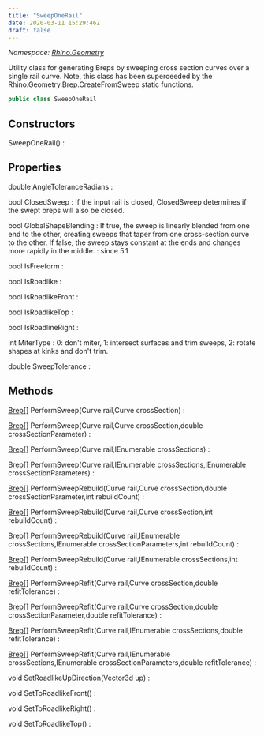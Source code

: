 ```yaml
---
title: "SweepOneRail"
date: 2020-03-11 15:29:46Z
draft: false
---
```


*Namespace: [Rhino.Geometry](../)*

Utility class for generating Breps by sweeping cross section curves over a single rail curve. 
   Note, this class has been superceeded by the Rhino.Geometry.Brep.CreateFromSweep static functions.
```cs
public class SweepOneRail
```
## Constructors

SweepOneRail()
: 
## Properties

double AngleToleranceRadians
: 

bool ClosedSweep
: If the input rail is closed, ClosedSweep determines if the swept breps will also
     be closed.

bool GlobalShapeBlending
: If true, the sweep is linearly blended from one end to the other,
     creating sweeps that taper from one cross-section curve to the other.
     If false, the sweep stays constant at the ends and changes more
     rapidly in the middle.
: since 5.1

bool IsFreeform
: 

bool IsRoadlike
: 

bool IsRoadlikeFront
: 

bool IsRoadlikeTop
: 

bool IsRoadlineRight
: 

int MiterType
: 0: don't miter,  1: intersect surfaces and trim sweeps,  2: rotate shapes at kinks and don't trim.

double SweepTolerance
: 
## Methods

[Brep](/rhinocommon/rhino/geometry/brep/)[] PerformSweep(Curve rail,Curve crossSection)
: 

[Brep](/rhinocommon/rhino/geometry/brep/)[] PerformSweep(Curve rail,Curve crossSection,double crossSectionParameter)
: 

[Brep](/rhinocommon/rhino/geometry/brep/)[] PerformSweep(Curve rail,IEnumerable<Curve> crossSections)
: 

[Brep](/rhinocommon/rhino/geometry/brep/)[] PerformSweep(Curve rail,IEnumerable<Curve> crossSections,IEnumerable<double> crossSectionParameters)
: 

[Brep](/rhinocommon/rhino/geometry/brep/)[] PerformSweepRebuild(Curve rail,Curve crossSection,double crossSectionParameter,int rebuildCount)
: 

[Brep](/rhinocommon/rhino/geometry/brep/)[] PerformSweepRebuild(Curve rail,Curve crossSection,int rebuildCount)
: 

[Brep](/rhinocommon/rhino/geometry/brep/)[] PerformSweepRebuild(Curve rail,IEnumerable<Curve> crossSections,IEnumerable<double> crossSectionParameters,int rebuildCount)
: 

[Brep](/rhinocommon/rhino/geometry/brep/)[] PerformSweepRebuild(Curve rail,IEnumerable<Curve> crossSections,int rebuildCount)
: 

[Brep](/rhinocommon/rhino/geometry/brep/)[] PerformSweepRefit(Curve rail,Curve crossSection,double refitTolerance)
: 

[Brep](/rhinocommon/rhino/geometry/brep/)[] PerformSweepRefit(Curve rail,Curve crossSection,double crossSectionParameter,double refitTolerance)
: 

[Brep](/rhinocommon/rhino/geometry/brep/)[] PerformSweepRefit(Curve rail,IEnumerable<Curve> crossSections,double refitTolerance)
: 

[Brep](/rhinocommon/rhino/geometry/brep/)[] PerformSweepRefit(Curve rail,IEnumerable<Curve> crossSections,IEnumerable<double> crossSectionParameters,double refitTolerance)
: 

void SetRoadlikeUpDirection(Vector3d up)
: 

void SetToRoadlikeFront()
: 

void SetToRoadlikeRight()
: 

void SetToRoadlikeTop()
: 
